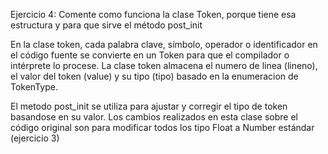 Ejercicio 4: Comente como funciona la clase Token, porque tiene esa estructura 
y para que sirve el método post_init

En la clase token, cada palabra clave, símbolo, operador o identificador en el código fuente se convierte en un Token para que 
el compilador o intérprete lo procese. La clase token almacena el numero de linea (lineno), el valor del token (value) y su 
tipo (tipo) basado en la enumeracion de TokenType.

El metodo post_init se utiliza para ajustar y corregir el tipo de token basandose en su valor.
Los cambios realizados en esta clase sobre el código original son para modificar todos los tipo Float
a Number estándar (ejercicio 3)